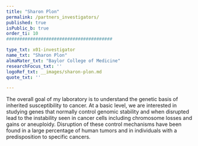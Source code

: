 ```yaml
---
title: "Sharon Plon"
permalink: /partners_investigators/
published: true
isPublic_b: true
order_ti: 10
########################################

type_txt: x01-investigator
name_txt: "Sharon Plon"
almaMater_txt: "Baylor College of Medicine"
researchFocus_txt: ''
logoRef_txt: __images/sharon-plon.md
quote_txt: ''

---
```


The overall goal of my laboratory is to understand the genetic basis of inherited susceptibility to cancer. At a basic level, we are interested in studying genes that normally control genomic stability and when disrupted lead to the instability seen in cancer cells including chromosome losses and gains or aneuploidy. Disruption of these control mechanisms have been found in a large percentage of human tumors and in individuals with a predisposition to specific cancers.
